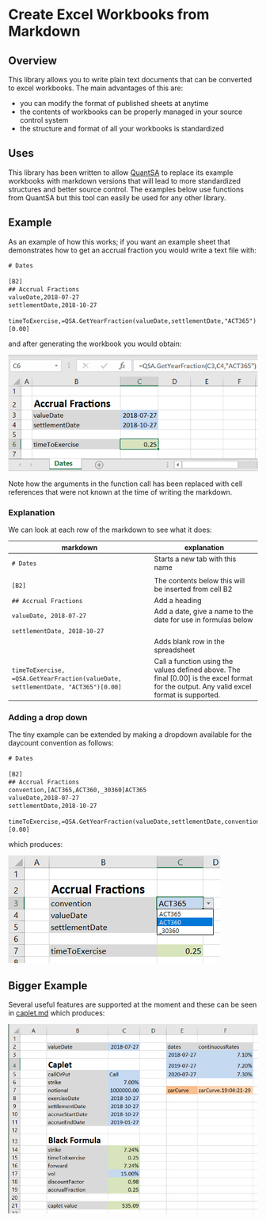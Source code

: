 # Create Excel Workbooks from Markdown

## Overview

This library allows you to write plain text documents that can be converted to 
excel workbooks. The main advantages of this are:

 * you can modify the format of published sheets at anytime
 * the contents of workbooks can be properly managed in your source control system
 * the structure and format of all your workbooks is standardized
 
## Uses

This library has been written to allow [QuantSA](www.QuantSA.org) to replace its 
example workbooks with markdown versions that will lead to more standardized 
structures and better source control.  The examples below use functions from QuantSA
but this tool can easily be used for any other library.

## Example

As an example of how this works; if you want an example sheet that demonstrates
how to get an accrual fraction you would write a text file with:

```
# Dates

[B2]
## Accrual Fractions
valueDate,2018-07-27
settlementDate,2018-10-27

timeToExercise,=QSA.GetYearFraction(valueDate,settlementDate,"ACT365")[0.00]
```

and after generating the workbook you would obtain:

![example1](images/tiny_example.PNG)

Note how the arguments in the function call has been replaced with cell references that
were not known at the time of writing the markdown.

### Explanation

We can look at each row of the markdown to see what it does:

|markdown|explanation|
|---|---|
|```# Dates```|Starts a new tab with this name|
|||
|```[B2]```|The contents below this will be inserted from cell B2|
|```## Accrual Fractions```|Add a heading|
|```valueDate, 2018-07-27```|Add a date, give a name to the date for use in formulas below |
|```settlementDate, 2018-10-27```||
|``` ```| Adds blank row in the spreadsheet|
|```timeToExercise, =QSA.GetYearFraction(valueDate, settlementDate, "ACT365")[0.00]```| Call a function using the values defined above. The final [0.00] is the excel format for the output. Any valid excel format is supported.|

### Adding a drop down
The tiny example can be extended by making a dropdown available for the daycount convention as follows:

```
# Dates

[B2]
## Accrual Fractions
convention,[ACT365,ACT360,_30360]ACT365
valueDate,2018-07-27
settlementDate,2018-10-27

timeToExercise,=QSA.GetYearFraction(valueDate,settlementDate,convention)[0.00]
```

which produces:

![example2](images/with_dropdown.png)


## Bigger Example

Several useful features are supported at the moment and these can be seen in 
[caplet.md](https://github.com/JamesLTaylor/xls_markdown/blob/master/caplet.md) which produces:


![generated sheet](images/generated.PNG)